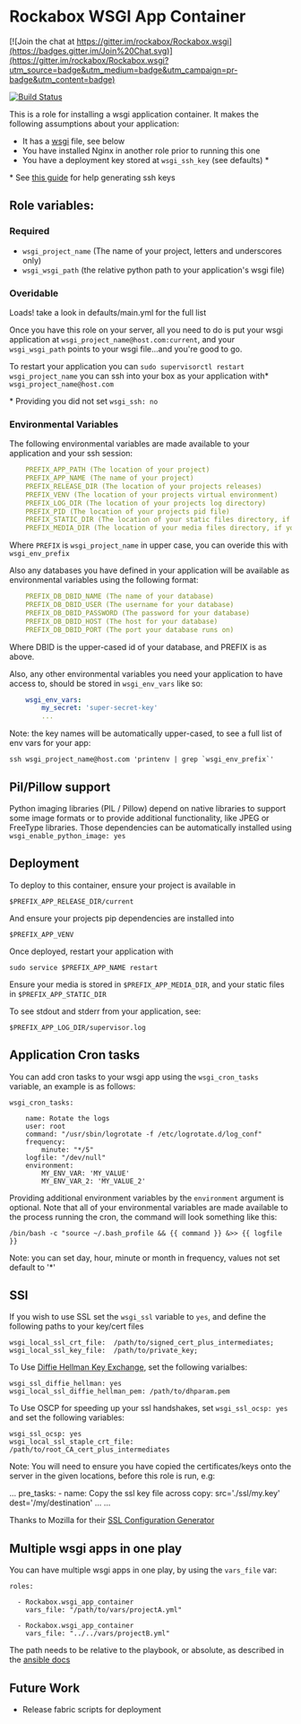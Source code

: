 # Rockabox WSGI App Container

[![Join the chat at https://gitter.im/rockabox/Rockabox.wsgi](https://badges.gitter.im/Join%20Chat.svg)](https://gitter.im/rockabox/Rockabox.wsgi?utm_source=badge&utm_medium=badge&utm_campaign=pr-badge&utm_content=badge)

[![Build Status](https://travis-ci.org/rockabox/Rockabox.wsgi.svg?branch=master)](https://travis-ci.org/rockabox/Rockabox.wsgi)

This is a role for installing a wsgi application container. It makes the
following assumptions about your application:

* It has a [wsgi](http://wsgi.readthedocs.org/en/latest/) file, see below
* You have installed Nginx in another role prior to running this one
* You have a deployment key stored at `wsgi_ssh_key` (see defaults) \*

\* See [this guide](https://help.github.com/articles/generating-ssh-keys/) for help generating ssh keys

## Role variables:

### Required
* `wsgi_project_name` (The name of your project, letters and underscores only)
* `wsgi_wsgi_path` (the relative python path to your application's wsgi file)

### Overidable
Loads! take a look in defaults/main.yml for the full list

Once you have this role on your server, all you need to do is put your
wsgi application at `wsgi_project_name@host.com:current`, and your `wsgi_wsgi_path`
points to your wsgi file...and you're good to go.

To restart your application you can `sudo supervisorctl restart wsgi_project_name`
you can ssh into your box as your application with\* `wsgi_project_name@host.com`

\* Providing you did not set `wsgi_ssh: no`

### Environmental Variables
The following environmental variables are made available to your application
and your ssh session:

```yaml
    PREFIX_APP_PATH (The location of your project)
    PREFIX_APP_NAME (The name of your project)
    PREFIX_RELEASE_DIR (The location of your projects releases)
    PREFIX_VENV (The location of your projects virtual environment)
    PREFIX_LOG_DIR (The location of your projects log directory)
    PREFIX_PID (The location of your projects pid file)
    PREFIX_STATIC_DIR (The location of your static files directory, if you have one)
    PREFIX_MEDIA_DIR (The location of your media files directory, if you have one)
```

Where `PREFIX` is `wsgi_project_name` in upper case, you can overide this
with `wsgi_env_prefix`

Also any databases you have defined in your application will be available as
environmental variables using the following format:

```yaml
    PREFIX_DB_DBID_NAME (The name of your database)
    PREFIX_DB_DBID_USER (The username for your database)
    PREFIX_DB_DBID_PASSWORD (The password for your database)
    PREFIX_DB_DBID_HOST (The host for your database)
    PREFIX_DB_DBID_PORT (The port your database runs on)
```

Where DBID is the upper-cased id of your database, and PREFIX is as above.

Also, any other environmental variables you need your application to have
access to, should be stored in `wsgi_env_vars` like so:

```yaml
    wsgi_env_vars:
        my_secret: 'super-secret-key'
        ...
```

Note: the key names will be automatically upper-cased, to see a full list of
env vars for your app:

    ssh wsgi_project_name@host.com 'printenv | grep `wsgi_env_prefix`'

## Pil/Pillow support

Python imaging libraries (PIL / Pillow) depend on native libraries to support
some image formats or to provide additional functionality, like JPEG or FreeType
libraries. Those dependencies can be automatically installed using `wsgi_enable_python_image: yes`

## Deployment
To deploy to this container, ensure your project is available in

    $PREFIX_APP_RELEASE_DIR/current

And ensure your projects pip dependencies are installed into

    $PREFIX_APP_VENV

Once deployed, restart your application with

    sudo service $PREFIX_APP_NAME restart

Ensure your media is stored in `$PREFIX_APP_MEDIA_DIR`, and your
static files in `$PREFIX_APP_STATIC_DIR`

To see stdout and stderr from your application, see:

    $PREFIX_APP_LOG_DIR/supervisor.log

## Application Cron tasks

You can add cron tasks to your wsgi app using the `wsgi_cron_tasks` variable,
an example is as follows:

    wsgi_cron_tasks:

        name: Rotate the logs
        user: root
        command: "/usr/sbin/logrotate -f /etc/logrotate.d/log_conf"
        frequency:
            minute: "*/5"
        logfile: "/dev/null"
        environment:
            MY_ENV_VAR: 'MY_VALUE'
            MY_ENV_VAR_2: 'MY_VALUE_2'

Providing additional environment variables by the ``environment`` argument is
optional. Note that all of your environmental variables are made available to
the process running the cron, the command will look something like this:

    /bin/bash -c "source ~/.bash_profile && {{ command }} &>> {{ logfile }}

Note: you can set day, hour, minute or month in frequency, values not set
default to '\*'

## SSl
If you wish to use SSL set the `wsgi_ssl` variable to `yes`, and define the
following paths to your key/cert files

    wsgi_local_ssl_crt_file:  /path/to/signed_cert_plus_intermediates;
    wsgi_local_ssl_key_file:  /path/to/private_key;


To Use [Diffie Hellman Key Exchange](https://en.wikipedia.org/wiki/Diffie%E2%80%93Hellman_key_exchange),
set the following varialbes:

    wsgi_ssl_diffie_hellman: yes
    wsgi_local_ssl_diffie_hellman_pem: /path/to/dhparam.pem

To Use OSCP for speeding up your ssl handshakes, set `wsgi_ssl_ocsp: yes` and
set the following variables:

    wsgi_ssl_ocsp: yes
    wsgi_local_ssl_staple_crt_file: /path/to/root_CA_cert_plus_intermediates

Note: You will need to ensure you have copied the certificates/keys onto the
server in the given locations, before this role is run, e.g:

  ...
  pre_tasks:
    - name: Copy the ssl key file across
      copy: src='./ssl/my.key' dest='/my/destination'
    ...
  ...

Thanks to Mozilla for their [SSL Configuration Generator](https://mozilla.github.io/server-side-tls/ssl-config-generator/)

## Multiple wsgi apps in one play

You can have multiple wsgi apps in one play, by using the `vars_file` var:

    roles:

      - Rockabox.wsgi_app_container
        vars_file: "/path/to/vars/projectA.yml"

      - Rockabox.wsgi_app_container
        vars_file: "../../vars/projectB.yml"

The path needs to be relative to the playbook, or absolute, as described in
the [ansible docs](http://docs.ansible.com/include_vars_module.html#options)

## Future Work

- Release fabric scripts for deployment
